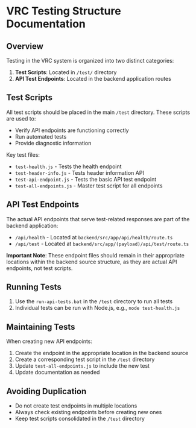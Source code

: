 # VRC Testing Structure Documentation

## Overview

Testing in the VRC system is organized into two distinct categories:

1. **Test Scripts**: Located in `/test/` directory
2. **API Test Endpoints**: Located in the backend application routes

## Test Scripts

All test scripts should be placed in the main `/test` directory. These scripts are used to:
- Verify API endpoints are functioning correctly
- Run automated tests
- Provide diagnostic information

Key test files:
- `test-health.js` - Tests the health endpoint
- `test-header-info.js` - Tests header information API
- `test-api-endpoint.js` - Tests the basic API test endpoint
- `test-all-endpoints.js` - Master test script for all endpoints

## API Test Endpoints

The actual API endpoints that serve test-related responses are part of the backend application:

- `/api/health` - Located at `backend/src/app/api/health/route.ts`
- `/api/test` - Located at `backend/src/app/(payload)/api/test/route.ts`

**Important Note**: These endpoint files should remain in their appropriate locations within the backend source structure, as they are actual API endpoints, not test scripts.

## Running Tests

1. Use the `run-api-tests.bat` in the `/test` directory to run all tests
2. Individual tests can be run with Node.js, e.g., `node test-health.js`

## Maintaining Tests

When creating new API endpoints:
1. Create the endpoint in the appropriate location in the backend source
2. Create a corresponding test script in the `/test` directory
3. Update `test-all-endpoints.js` to include the new test
4. Update documentation as needed

## Avoiding Duplication

- Do not create test endpoints in multiple locations
- Always check existing endpoints before creating new ones
- Keep test scripts consolidated in the `/test` directory

